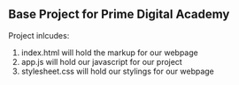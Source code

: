 ## Base Project for Prime Digital Academy
Project inlcudes:

1. index.html will hold the markup for our webpage
2. app.js will hold our javascript for our project
3. stylesheet.css will hold our stylings for our webpage
